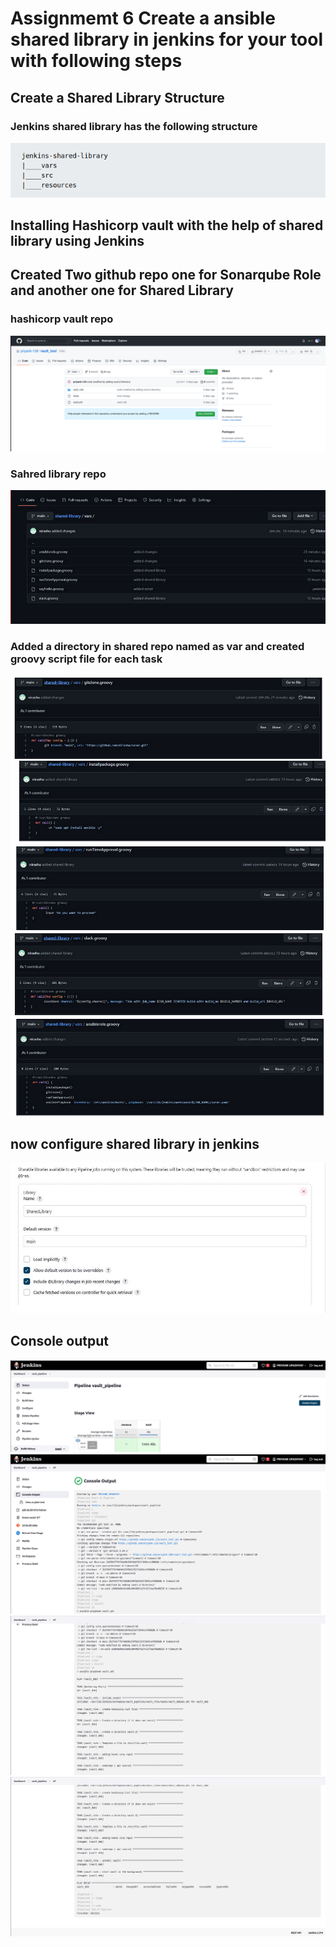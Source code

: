 # Assignmemt 6 Create a ansible shared library in jenkins for your tool with following steps

## Create a Shared Library Structure

### Jenkins shared library has the following structure

<img src=./snaps/1.png>



## Installing Hashicorp vault  with the help of shared library using Jenkins

## Created Two github repo one for Sonarqube Role and another one for Shared Library

### hashicorp vault repo 

<img src=./snaps/8.png>


### Sahred library repo 

<img src=./snaps/2.png>


### Added a directory in shared repo named as var and created groovy script file for each task 

<img src=./snaps/3.png>

<img src=./snaps/4.png>

<img src=./snaps/5.png>

<img src=./snaps/6.png>

<img src=./snaps/7.png>


## now configure shared library in jenkins 

<img src=./snaps/9.png>


## Console output 

<img src=./snaps/10.png>


<img src=./snaps/11.png>

<img src=./snaps/12.png>


<img src=./snaps/13.png>

